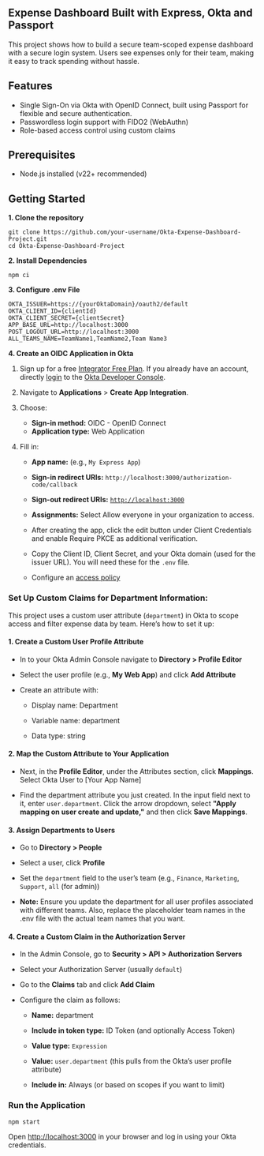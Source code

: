 ## Expense Dashboard Built with Express, Okta and Passport

This project shows how to build a secure team-scoped expense dashboard with a secure login system. Users see expenses only for their team, making it easy to track spending without hassle.

## Features

* Single Sign-On via Okta with OpenID Connect, built using Passport for flexible and secure authentication.  
* Passwordless login support with FIDO2 (WebAuthn)   
* Role-based access control using custom claims  

## Prerequisites

* Node.js installed (v22+ recommended)

## Getting Started

**1\. Clone the repository**

```
git clone https://github.com/your-username/Okta-Expense-Dashboard-Project.git
cd Okta-Expense-Dashboard-Project
```

**2\. Install Dependencies**

```
npm ci
```

**3\. Configure .env File**

```
OKTA_ISSUER=https://{yourOktaDomain}/oauth2/default 
OKTA_CLIENT_ID={clientId}
OKTA_CLIENT_SECRET={clientSecret}
APP_BASE_URL=http://localhost:3000
POST_LOGOUT_URL=http://localhost:3000
ALL_TEAMS_NAME=TeamName1,TeamName2,Team Name3
```

**4\. Create an OIDC Application in Okta**

1. Sign up for a free [Integrator Free Plan](https://developer.okta.com/signup/). If you already have an account, directly [login](https://developer.okta.com/login/) to the [Okta Developer Console](https://developer.okta.com/signup/).  

2. Navigate to **Applications** &gt; **Create App Integration**.  

3. Choose:  
   * **Sign-in method:** OIDC - OpenID Connect  
   * **Application type:** Web Application  

4. Fill in:  
   * **App name:** (e.g., `My Express App`)  
   * **Sign-in redirect URIs:** `http://localhost:3000/authorization-code/callback`  
   * **Sign-out redirect URIs:** [`http://localhost:3000`](http://localhost:3000)  
   * **Assignments:** Select Allow everyone in your organization to access.  

   * After creating the app, click the edit button under Client Credentials and enable Require PKCE as additional verification.

   * Copy the Client ID, Client Secret, and your Okta domain (used for the issuer URL). You will need these for the `.env` file.  

   * Configure an [access policy](https://developer.okta.com/docs/guides/configure-access-policy/main)




### **Set Up Custom Claims for Department Information:** 

This project uses a custom user attribute (`department`) in Okta to scope access and filter expense data by team. Here’s how to set it up:

#### **1\. Create a Custom User Profile Attribute**

* In to your Okta Admin Console navigate to **Directory \> Profile Editor**

* Select the user profile (e.g., **My Web App**) and click **Add Attribute**

* Create an attribute with:

  * Display name: Department

  * Variable name: department

  * Data type: string

#### **2\. Map the Custom Attribute to Your Application**

* Next, in the **Profile Editor**, under the Attributes section, click **Mappings**. Select Okta User to [Your App Name]

* Find the department attribute you just created. In the input field next to it, enter `user.department`. Click the arrow dropdown, select **"Apply mapping on user create and update,"** and then click **Save Mappings**.

#### **3\. Assign Departments to Users**

* Go to **Directory \> People**

* Select a user, click **Profile**

* Set the `department` field to the user’s team (e.g., `Finance`, `Marketing`, `Support`, `all` (for admin))

* **Note:** Ensure you update the department for all user profiles associated with different teams. Also, replace the placeholder team names in the .env file with the actual team names that you want. 

#### **4\. Create a Custom Claim in the Authorization Server**

* In the Admin Console, go to **Security \> API \> Authorization Servers**

* Select your Authorization Server (usually `default`)

* Go to the **Claims** tab and click **Add Claim**

* Configure the claim as follows:

  * **Name:** department

  * **Include in token type:** ID Token (and optionally Access Token)

  * **Value type:** `Expression`

  * **Value:** `user.department` (this pulls from the Okta’s user profile attribute)

  * **Include in:** Always (or based on scopes if you want to limit)

### Run the Application

```
npm start
```

Open [http://localhost:3000](http://localhost:3000) in your browser and log in using your Okta credentials.
